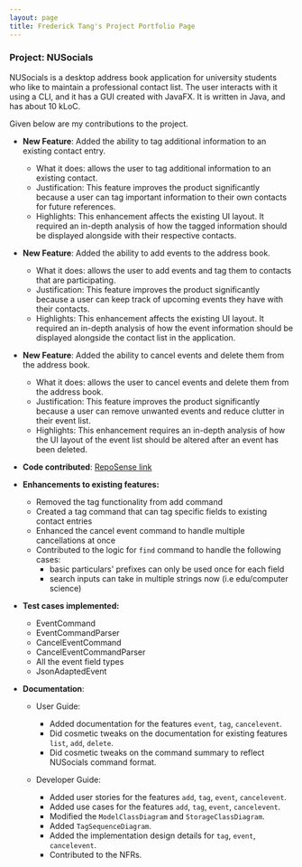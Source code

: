 ```yaml
---
layout: page
title: Frederick Tang's Project Portfolio Page
---
```


### Project: NUSocials

NUSocials is a desktop address book application for university students who like to maintain a professional contact list. The user interacts with it using a CLI, and it has a GUI created with JavaFX. It is written in Java, and has about 10 kLoC.

Given below are my contributions to the project.

* **New Feature**: Added the ability to tag additional information to an existing contact entry.
    * What it does: allows the user to tag additional information to an existing contact.
    * Justification: This feature improves the product significantly because a user can tag important information to their own contacts for future references.
    * Highlights: This enhancement affects the existing UI layout. It required an in-depth analysis of how the tagged information should be displayed alongside with their respective contacts.

* **New Feature**: Added the ability to add events to the address book.
    * What it does: allows the user to add events and tag them to contacts that are participating.
    * Justification: This feature improves the product significantly because a user can keep track of upcoming events they have with their contacts.
    * Highlights: This enhancement affects the existing UI layout. It required an in-depth analysis of how the event information should be displayed alongside the contact list in the application.

* **New Feature**: Added the ability to cancel events and delete them from the address book.
    * What it does: allows the user to cancel events and delete them from the address book.
    * Justification: This feature improves the product significantly because a user can remove unwanted events and reduce clutter in their event list.
    * Highlights: This enhancement requires an in-depth analysis of how the UI layout of the event list should be altered after an event has been deleted.

* **Code contributed**: [RepoSense link](https://nus-cs2103-ay2122s2.github.io/tp-dashboard/?search=fredtwt&sort=groupTitle&sortWithin=title&timeframe=commit&mergegroup=&groupSelect=groupByRepos&breakdown=true&checkedFileTypes=docs~functional-code~test-code~other&since=2022-02-18&tabOpen=true&tabType=authorship&tabAuthor=fredtwt&tabRepo=AY2122S2-CS2103T-W11-1%2Ftp%5Bmaster%5D&authorshipIsMergeGroup=false&authorshipFileTypes=docs~functional-code~test-code&authorshipIsBinaryFileTypeChecked=false)

* **Enhancements to existing features:**
  * Removed the tag functionality from add command
  * Created a tag command that can tag specific fields to existing contact entries
  * Enhanced the cancel event command to handle multiple cancellations at once
  * Contributed to the logic for `find` command to handle the following cases:
    * basic particulars' prefixes can only be used once for each field
    * search inputs can take in multiple strings now  (i.e edu/computer science)

* **Test cases implemented:**
  * EventCommand
  * EventCommandParser
  * CancelEventCommand
  * CancelEventCommandParser
  * All the event field types
  * JsonAdaptedEvent

* **Documentation**:
    * User Guide:
        * Added documentation for the features `event`, `tag`, `cancelevent`.
        * Did cosmetic tweaks on the documentation for existing features `list`, `add`, `delete`.
        * Did cosmetic tweaks on the command summary to reflect NUSocials command format.

    * Developer Guide:
      * Added user stories for the features `add`, `tag`, `event`, `cancelevent`.
      * Added use cases for the features `add`, `tag`, `event`, `cancelevent`.
      * Modified the `ModelClassDiagram` and `StorageClassDiagram`.
      * Added `TagSequenceDiagram`.
      * Added the implementation design details for `tag`, `event`, `cancelevent`.
      * Contributed to the NFRs.

